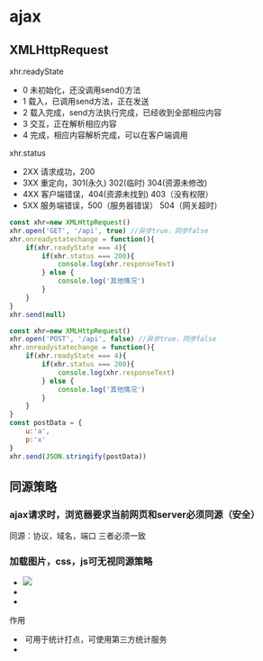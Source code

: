 # ajax

## XMLHttpRequest
xhr.readyState
- 0 未初始化，还没调用send()方法
- 1 载入，已调用send方法，正在发送
- 2 载入完成，send方法执行完成，已经收到全部相应内容
- 3 交互，正在解析相应内容
- 4 完成，相应内容解析完成，可以在客户端调用

xhr.status
- 2XX 请求成功，200
- 3XX 重定向，301(永久) 302(临时) 304(资源未修改)
- 4XX 客户端错误，404(资源未找到) 403（没有权限）
- 5XX 服务端错误，500（服务器错误） 504（网关超时）
```javascript
const xhr=new XMLHttpRequest()
xhr.open('GET', '/api', true) //异步true，同步false
xhr.onreadystatechange = function(){
    if(xhr.readyState === 4){
        if(xhr.status === 200){
            console.log(xhr.responseText)
        } else {
            console.log('其他情况')
        }
    }
}
xhr.send(null)
```

```javascript
const xhr=new XMLHttpRequest()
xhr.open('POST', '/api', false) //异步true，同步false
xhr.onreadystatechange = function(){
    if(xhr.readyState === 4){
        if(xhr.status === 200){
            console.log(xhr.responseText)
        } else {
            console.log('其他情况')
        }
    }
}
const postData = {
    u:'a',
    p:'x'
}
xhr.send(JSON.stringify(postData))
```

## 同源策略
### ajax请求时，浏览器要求当前网页和server必须同源（安全）
同源：协议，域名，端口 三者必须一致
### 加载图片，css，js可无视同源策略
- <img src=跨域的图片地址>
- <link href=跨域的css地址>
- <script src=跨域的js地址></script>
作用
- <img /> 可用于统计打点，可使用第三方统计服务
- <link /><script> 可使用cdn，cdn一般都是外域
- <script> 可实现JSONP

## 跨域
- 所有的跨域，必须经过server端允许和配合
- 未经server端允许就实现的跨域，说明浏览器有漏洞，危险信号

## jsonp
原理
- <script> 可绕过跨域限制
- 服务器可以任意动态拼接数据返回
- <script> 就可以获得跨域的数据，只要服务器愿意返回
```html
<!--函数的定义-->
<script>
window.callback = function (data){
    console.log(data)
}
</script>
<!--
返回函数的执行callback({x:100, y:200})
-->
<script src="http://***?a=1"></script>


```

## cors - 服务器设置http header
```javascript
response.setHeader("Access-Control-Allow-Origin", "http://***");
response.setHeader("Access-Control-Allow-Header", "X-Reruested-With");
response.setHeader("Access-Control-Allow-Medthods", "PUT,POST,GET,DELETE,OPTIONS");

// 接受跨域的cookie
response.setHeader("Access-Control-Allow-Credentials", "true")

```

## ajax的常用插件
- jQuery的ajax
- Fetch
- axios



# 面试题

## 手写一个简易的ajax
```javascript
function ajax(url) {
    const p = new Promise((resolve, reject) => {
        const xhr = new XMLHttpRequest()
        xhr.open('GET', url, true)
        xhr.onreadystatechange = function () {
            if (xhr.readyState === 4) {
                if (xhr.status === 200) {
                    resolve(
                        JSON.parse(xhr.responseText)
                    )
                } else if (xhr.status === 404 || xhr.status === 500) {
                    reject(new Error('404 not found'))
                }
            }
        }
        xhr.send(null)
    })
    return p
}

const url = '/data/test.json'
ajax(url)
.then(res => console.log(res))
.catch(err => console.error(err))
```

## 跨域常用的方式
- JSONP
- CORS
